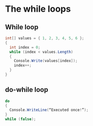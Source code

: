 # The while loops

## While loop

```csharp
int[] values = { 1, 2, 3, 4, 5, 6 };
{
  int index = 0;
  while (index < values.Length)
  {
    Console.Write(values[index]);
    index++;
  }
}
```

## do-while loop

```csharp
do
{
  Console.WriteLine(“Executed once!”);
}
while (false);
```